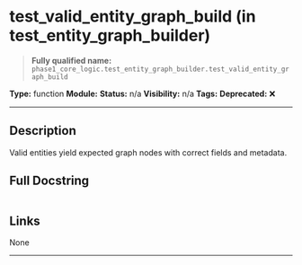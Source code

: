 # test_valid_entity_graph_build (in test_entity_graph_builder)
> **Fully qualified name:** `phase1_core_logic.test_entity_graph_builder.test_valid_entity_graph_build`

**Type:** function
**Module:** 
**Status:** n/a
**Visibility:** n/a
**Tags:** 
**Deprecated:** ❌

---

## Description
Valid entities yield expected graph nodes with correct fields and metadata.

## Full Docstring
```

```

## Links
None

---
